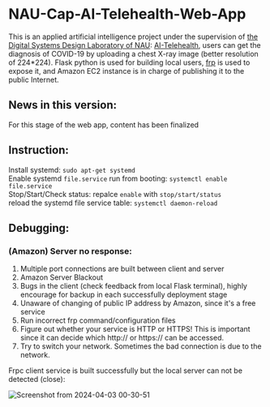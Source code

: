 # NAU-Cap-AI-Telehealth-Web-App
This is an applied artificial intelligence project under the supervision of [the Digital Systems Design Laboratory of NAU](https://www.dsdlab.nau.edu/): [AI-Telehealth](https://sites.google.com/nau.edu/ai-telehealth/home), users can get the diagnosis of COVID-19 by uploading a chest X-ray image (better resolution of 224*224). Flask python is used  for building local users, [frp](https://github.com/fatedier/frp) is used to expose it, and Amazon EC2 instance is in charge of publishing it to the public Internet.

## News in this version:

For this stage of the web app, content has been finalized

## Instruction:

Install systemd:  ```sudo apt-get systemd``` <br>
Enable systemd ```file.service``` run from booting: ```systemctl enable file.service``` <br>
Stop/Start/Check status: repalce ```enable``` with ```stop/start/status``` <br>
reload the systemd file service table: ```systemctl daemon-reload``` <br>


## Debugging:

### (Amazon) Server no response:

1. Multiple port connections are built between client and server
2. Amazon Server Blackout
3. Bugs in the client (check feedback from local Flask terminal), highly encourage for backup in each successfully deployment stage
4. Unaware of changing of public IP address by Amazon, since it's a free service
5. Run incorrect frp command/configuration files
6. Figure out whether your service is HTTP or HTTPS! This is important since it can decide which http:// or https:// can be accessed.
7. Try to switch your network. Sometimes the bad connection is due to the network.

Frpc client service is built successfully but the local server can not be detected (close):

![Screenshot from 2024-04-03 00-30-51](https://github.com/TyBruceChen/NAU-Cap-AI-Telehealth-Amazon-Web-App/assets/152252677/5425804b-c908-42fe-b6c7-41d683339e56)
